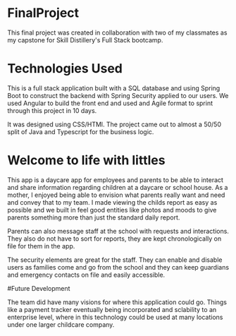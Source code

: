 # FinalProject

This final project was created in collaboration with two of my classmates as my capstone for Skill Distillery's Full Stack bootcamp. 

# Technologies Used

This is a full stack application built with a SQL database and using Spring Boot to construct the backend with Spring Security applied to our users. We used Angular to build the front end and used and Agile format to sprint through this project in 10 days. 

It was designed using CSS/HTMl. The project came out to almost a 50/50 split of Java and Typescript for the business logic. 

# Welcome to life with littles

This app is a daycare app for employees and parents to be able to interact and share information regarding children at a daycare or school house. As a mother, I enjoyed being able to envision what parents really want and need and convey that to my team. I made viewing the childs report as easy as possible and we built in feel good entities like photos and moods to give parents something more than just the standard daily report. 

Parents can also message staff at the school with requests and interactions. They also do not have to sort for reports, they are kept chronologically on file for them in the app. 

The security elements are great for the staff. They can enable and disable users as families come and go from the school and they can keep guardians and emergency contacts on file and easily accessible.

#Future Development

The team did have many visions for where this application could go. Things like a payment tracker eventually being incorporated and sclability to an enterprise level, where in this technology could be used at many locations under one larger childcare company. 
